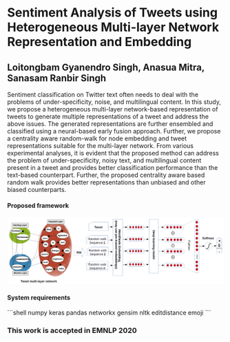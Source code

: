 # Sentiment Analysis of Tweets using Heterogeneous Multi-layer Network Representation and Embedding

## Loitongbam Gyanendro Singh, Anasua Mitra, Sanasam Ranbir Singh

<p>
Sentiment classification on Twitter text often needs to deal with the problems of under-specificity, noise, and multilingual content.
In this study, we propose a heterogeneous multi-layer network-based representation of tweets to generate multiple representations of a tweet and address the above issues. The generated representations are further ensembled and classified using a neural-based early fusion approach. Further, we propose a centrality aware random-walk for node embedding and tweet representations suitable for the multi-layer network.
From various experimental analyses, it is evident that the proposed method can address the problem of under-specificity, noisy text, and multilingual content present in a tweet and provides better classification performance than the text-based counterpart.
Further, the proposed centrality aware based random walk provides better representations than unbiased and other biased counterparts. 
</p>
<h4>Proposed framework</h4>
<img src="https://github.com/gloitongbam/SA_Hetero_Net/blob/master/ensemble_new.png" alt="Framework">
<br>
<h4>System requirements</h4>
```shell
numpy
keras
pandas
networkx
gensim
nltk
editdistance
emoji
```

<h3>This work is accepted in EMNLP 2020</h3>
